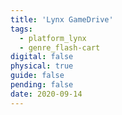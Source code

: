 ```yaml
---
title: 'Lynx GameDrive'
tags:
  - platform_lynx
  - genre_flash-cart
digital: false
physical: true
guide: false
pending: false
date: 2020-09-14
---
```

